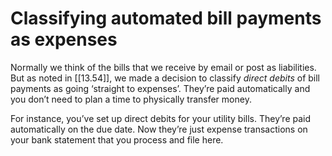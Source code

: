# Classifying automated bill payments as expenses

Normally we think of the bills that we receive by email or post as liabilities. But as noted in [[13.54]], we made a decision to classify _direct debits_ of bill payments as going ‘straight to expenses’. They’re paid automatically and you don’t need to plan a time to physically transfer money.

For instance, you’ve set up direct debits for your utility bills. They’re paid automatically on the due date. Now they’re just expense transactions on your bank statement that you process and file here.
